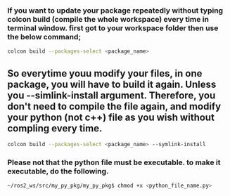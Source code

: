 ### If you want to update your package repeatedly without typing colcon build (compile the whole workspace) every time in terminal window. first got to your workspace folder then use the below command;
```bash
colcon build --packages-select <package_name>
```
## So everytime youu modify your files, in one package, you will have to build it again. Unless you --simlink-install argument. Therefore, you don't need to compile the file again, and modify your python (not c++) file as you wish without compling every time. 
```bash
colcon build --packages-select <package_name> --symlink-install
```
### Please not that the python file must be executable. to make it executable, do the following.
```bash
~/ros2_ws/src/my_py_pkg/my_py_pkg$ chmod +x <python_file_name.py>
```
